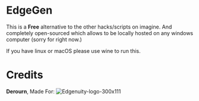 # EdgeGen

This is a **Free** alternative to the other hacks/scripts on imagine. And completely open-sourced which allows to be locally hosted on any windows computer (sorry for right now.)

If you have linux or macOS please use wine to run this.

# Credits

**Derourn**,
Made For:
![Edgenuity-logo-300x111](https://github.com/user-attachments/assets/c7becd08-70f1-49a7-9fe0-b100e9194765)
